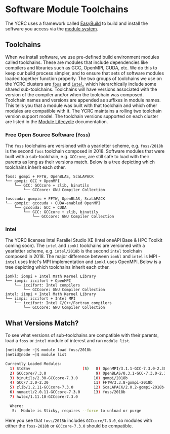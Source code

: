 # Software Module Toolchains

The YCRC uses a framework called [EasyBuild](https://easybuild.readthedocs.io/en/latest/) to build and install the software you access via the [module system](/clusters-at-yale/applications/modules).

## Toolchains

When we install software, we use pre-defined build environment modules called toolchains. These are modules that include dependencies like compilers and libraries such as GCC, OpenMPI, CUDA, etc. We do this to keep our build process simpler, and to ensure that sets of software modules loaded together function properly. The two groups of toolchains we use on the YCRC clusters are [`foss`](https://easybuild.readthedocs.io/en/latest/Common-toolchains.html#component-versions-in-foss-toolchain) and [`intel`](https://easybuild.readthedocs.io/en/latest/Common-toolchains.html#component-versions-in-intel-toolchain), which hierarchically include some shared sub-toolchains. Toolchains will have versions associated with the version of the compiler and/or when the toolchain was composed. Toolchain names and versions are appended as suffixes in module names. This tells you that a module was built with that toolchain and which other modules are compatible with it. The YCRC maintains a rolling two toolchain version support model. The toolchain versions supported on each cluster are listed in the [Module Lifecycle](/clusters-at-yale/applications/lifecycle) documentation.

### Free Open Source Software (`foss`)

The `foss` toolchains are versioned with a yearletter scheme, e.g. `foss/2018b` is the second `foss` toolchain composed in 2018. Software modules that were built with a sub-toolchain, e.g. `GCCcore`, are still safe to load with their parents as long as their versions match. Below is a tree depicting which toolchains inherit each other.

``` text
foss: gompi + FFTW, OpenBLAS, ScaLAPACK
└── gompi: GCC + OpenMPI
    └── GCC: GCCcore + zlib, binutils
        └── GCCcore: GNU Compiler Collection

fosscuda: gompic + FFTW, OpenBLAS, ScaLAPACK
└── gompic: gcccuda + CUDA-enabled OpenMPI
    └── gcccuda: GCC + CUDA
        └── GCC: GCCcore + zlib, binutils
            └── GCCcore: GNU Compiler Collection
```

### Intel

The YCRC licenses Intel Parallel Studio XE (Intel oneAPI Base & HPC Toolkit coming soon). The `intel` and `iomkl` toolchains are versioned with a yearletter scheme, e.g. `intel/2018b` is the second `intel` toolchain composed in 2018. The major difference between `iomkl` and `intel` is MPI - `intel` uses Intel's MPI implementation and `iomkl` uses OpenMPI. Below is a tree depicting which toolchains inherit each other.

``` text
iomkl: iompi + Intel Math Kernel Library
└── iompi: iccifort + OpenMPI
    └── iccifort: Intel compilers
        └── GCCcore: GNU Compiler Collection
intel: iimpi + Intel Math Kernel Library
└── iimpi: iccifort + Intel MPI
    └── iccifort: Intel C/C++/Fortran compilers
        └── GCCcore: GNU Compiler Collection
```

## What Versions Match?

To see what versions of sub-toolchains are compatible with their parents, load a `foss` or `intel` module of interest and run `module list`.

```bash
[netid@node ~]$ module load foss/2018b
[netid@node ~]$ module list

Currently Loaded Modules:
  1) StdEnv                       (S)   8) OpenMPI/3.1.1-GCC-7.3.0-2.30
  2) GCCcore/7.3.0                      9) OpenBLAS/0.3.1-GCC-7.3.0-2.30
  3) binutils/2.30-GCCcore-7.3.0       10) gompi/2018b
  4) GCC/7.3.0-2.30                    11) FFTW/3.3.8-gompi-2018b
  5) zlib/1.2.11-GCCcore-7.3.0         12) ScaLAPACK/2.0.2-gompi-2018b-OpenBLAS-0.3.1
  6) numactl/2.0.11-GCCcore-7.3.0      13) foss/2018b
  7) hwloc/1.11.10-GCCcore-7.3.0

  Where:
   S:  Module is Sticky, requires --force to unload or purge
```
Here you see that `foss/2018b` includes `GCCcore/7.3.0`, so modules with either the `foss-2018b` or `GCCcore-7.3.0` should be compatible.